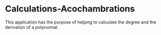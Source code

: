 # Calculations-Acochambrations

This application has the purpose of helping to calculate the degree and the derivation of a polynomial.
